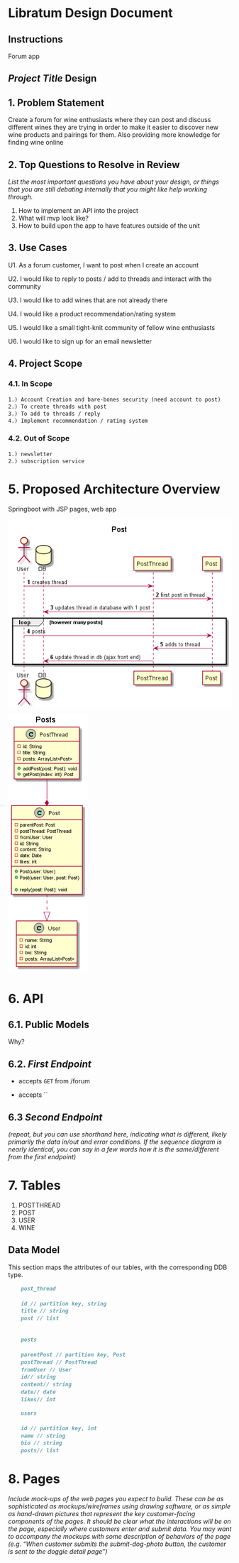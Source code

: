 # Libratum Design Document

## Instructions

Forum app

## *Project Title* Design

## 1. Problem Statement

Create a forum for wine enthusiasts where they can post and discuss different wines they are trying in order to
make it easier to discover new wine products and pairings for them. Also providing more knowledge for finding wine online

## 2. Top Questions to Resolve in Review

*List the most important questions you have about your design, or things that
you are still debating internally that you might like help working through.*

1. How to implement an API into the project   
2. What will mvp look like?
3. How to build upon the app to have features outside of the unit

## 3. Use Cases

U1. As a forum customer, I want to post when I create an account

U2. I would like to reply to posts / add to threads and interact with the community

U3. I would like to add wines that are not already there

U4. I would like a product recommendation/rating system

U5. I would like a small tight-knit community of fellow wine enthusiasts

U6. I would like to sign up for an email newsletter

## 4. Project Scope

### 4.1. In Scope

    1.) Account Creation and bare-bones security (need account to post)
    2.) To create threads with post
    3.) To add to threads / reply
    4.) Implement recommendation / rating system

### 4.2. Out of Scope

    1.) newsletter
    2.) subscription service

# 5. Proposed Architecture Overview

Springboot with JSP pages, web app

![img.png](img.png)

![img_1.png](img_1.png)

# 6. API

## 6.1. Public Models

Why?

## 6.2. *First Endpoint*

* accepts `GET` from /forum

* accepts ``



## 6.3 *Second Endpoint*

*(repeat, but you can use shorthand here, indicating what is different, likely
primarily the data in/out and error conditions. If the sequence diagram is
nearly identical, you can say in a few words how it is the same/different from
the first endpoint)*

# 7. Tables

1. POSTTHREAD
2. POST
3. USER
4. WINE

## Data Model
This section maps the attributes of our tables, with the corresponding DDB type.

```markdown
    post_thread
  
    id // partition key, string
    title // string
    post // list
    
```

```markdown
    posts
  
    parentPost // partition key, Post
    postThread // PostThread
    fromUser // User
    id// string
    content// string
    date// date
    likes// int

```

```markdown
    users
  
    id // partition key, int
    name // string
    bio // string
    posts// list

```


# 8. Pages

*Include mock-ups of the web pages you expect to build. These can be as
sophisticated as mockups/wireframes using drawing software, or as simple as
hand-drawn pictures that represent the key customer-facing components of the
pages. It should be clear what the interactions will be on the page, especially
where customers enter and submit data. You may want to accompany the mockups
with some description of behaviors of the page (e.g. “When customer submits the
submit-dog-photo button, the customer is sent to the doggie detail page”)*
